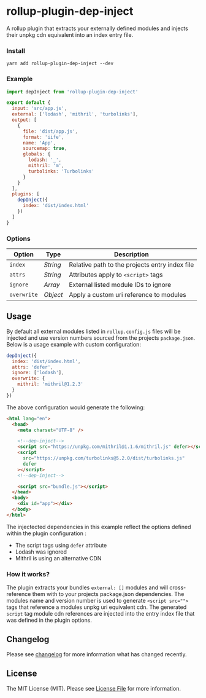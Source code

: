 # rollup-plugin-dep-inject

A rollup plugin that extracts your externally defined modules and injects their unpkg cdn equivalent into an index entry file.

### Install

`yarn add rollup-plugin-dep-inject --dev`

### Example

```js
import depInject from 'rollup-plugin-dep-inject'

export default {
  input: 'src/app.js',
  external: ['lodash', 'mithril', 'turbolinks'],
  output: [
    {
      file: 'dist/app.js',
      format: 'iife',
      name: 'App',
      sourcemap: true,
      globals: {
        lodash: '_',
        mithril: 'm',
        turbolinks: 'Turbolinks'
      }
    }
  ],
  plugins: [
    depInject({
      index: 'dist/index.html'
    })
  ]
}
```

### Options

| Option      | Type     | Description                                    |
| ----------- | -------- | ---------------------------------------------- |
| `index`     | _String_ | Relative path to the projects entry index file |
| `attrs`     | _String_ | Attributes apply to `<script>` tags            |
| `ignore`    | _Array_  | External listed module IDs to ignore           |
| `overwrite` | _Object_ | Apply a custom uri reference to modules        |

## Usage

By default all external modules listed in `rollup.config.js` files will be injected and use version numbers sourced from the projects `package.json`. Below is a usage example with custom configuration:

```js
depInject({
  index: 'dist/index.html',
  attrs: 'defer',
  ignore: ['lodash'],
  overwrite: {
    mithril: 'mithril@1.2.3'
  }
})
```

The above configuration would generate the following:

```html
<html lang="en">
  <head>
    <meta charset="UTF-8" />

    <!--dep-inject-->
    <script src="https://unpkg.com/mithril@1.1.6/mithril.js" defer></script>
    <script
      src="https://unpkg.com/turbolinks@5.2.0/dist/turbolinks.js"
      defer
    ></script>
    <!--dep-inject-->

    <script src="bundle.js"></script>
  </head>
  <body>
    <div id="app"></div>
  </body>
</html>
```

The injectected dependencies in this example reflect the options defined within the plugin configuration :

- The script tags using `defer` attribute
- Lodash was ignored
- Mithril is using an alternative CDN

### How it works?

The plugin extracts your bundles `external: []` modules and will cross-reference them with to your projects package.json dependencies. The modules name and version number is used to generate `<script src="">` tags that reference a modules unpkg uri equivalent cdn. The generated `script` tag module cdn references are injected into the entry index file that was defined in the plugin options.

## Changelog

Please see [changelog](changelog.md) for more information what has changed recently.

## License

The MIT License (MIT). Please see [License File](LICENSE) for more information.
